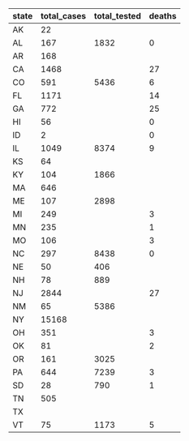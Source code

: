state | total_cases | total_tested | deaths
--- | --- | --- | ---
AK | 22 |  | 
AL | 167 | 1832 | 0
AR | 168 |  | 
CA | 1468 |  | 27
CO | 591 | 5436 | 6
FL | 1171 |  | 14
GA | 772 |  | 25
HI | 56 |  | 0
ID | 2 |  | 0
IL | 1049 | 8374 | 9
KS | 64 |  | 
KY | 104 | 1866 | 
MA | 646 |  | 
ME | 107 | 2898 | 
MI | 249 |  | 3
MN | 235 |  | 1
MO | 106 |  | 3
NC | 297 | 8438 | 0
NE | 50 | 406 | 
NH | 78 | 889 | 
NJ | 2844 |  | 27
NM | 65 | 5386 | 
NY | 15168 |  | 
OH | 351 |  | 3
OK | 81 |  | 2
OR | 161 | 3025 | 
PA | 644 | 7239 | 3
SD | 28 | 790 | 1
TN | 505 |  | 
TX |  |  | 
VT | 75 | 1173 | 5


